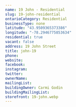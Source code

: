 ```yaml
---
name: 19 John - Residential
slug: 19-john-residential
ontarioCategory: Residential
businessType: none
latitude: "43.9509365373386"
longitude: "-78.2946775853634"
residential: true
vacant: false
address: 19 John Street
title: john-19
phone:
website:
facebook:
instagram:
twitter:
ownerName:
mailingList:
buildingOwner: Carmi Godin
buildingMailingList:
storefront: 19-john.webp
---
```


